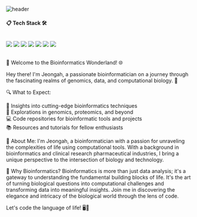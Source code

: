 ![header](https://capsule-render.vercel.app/api?type=venom&color=ffc1cc&height=300&section=header&text=Jeongah%20Lee&fontSize=90&fontColor=fc8eac)




####  :clipboard: Tech Stack 🛠
 <br/>
<img src="https://img.shields.io/badge/R-276DC3?style=for-the-badge&logo=R&logoColor=white">
<img src="https://img.shields.io/badge/Python-3776AB?style=for-the-badge&logo=Python&logoColor=white">
<img src="https://img.shields.io/badge/C++-00599C?style=for-the-badge&logo=cplusplus&logoColor=white">
<img src="https://img.shields.io/badge/PyTorch-FCAE1E?style=for-the-badge&logo=pytorch&logoColor=white">
<img src="https://img.shields.io/badge/Docker-2496ED?style=for-the-badge&logo=docker&logoColor=white">
<img src="https://img.shields.io/badge/github-181717?style=for-the-badge&logo=github&logoColor=white">
<img src="https://img.shields.io/badge/VSCode-007ACC?style=for-the-badge&logo=VisualStudioCode&logoColor=white">
 
   <br/>
   <br/>

   🧬 Welcome to the Bioinformatics Wonderland! 🌐

Hey there! I'm Jeongah, a passionate bioinformatician on a journey through the fascinating realms of genomics, data, and computational biology. 🚀


🔍 What to Expect:

🧠 Insights into cutting-edge bioinformatics techniques <br />
🌱 Explorations in genomics, proteomics, and beyond <br />
💻 Code repositories for bioinformatic tools and projects <br />
📚 Resources and tutorials for fellow enthusiasts <br />

🔬 About Me:
I'm Jeongah, a bioinformatician with a passion for unraveling the complexities of life using computational tools. With a background in bioinformatics and clinical research pharmaceutical industries, I bring a unique perspective to the intersection of biology and technology.

🧬 Why Bioinformatics?
Bioinformatics is more than just data analysis; it's a gateway to understanding the fundamental building blocks of life. It's the art of turning biological questions into computational challenges and transforming data into meaningful insights. Join me in discovering the elegance and intricacy of the biological world through the lens of code.

Let's code the language of life! 🖥️🧬
 

